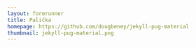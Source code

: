 ```yaml
---
layout: forerunner
title: Palička
homepage: https://github.com/dougbeney/jekyll-pug-material
thumbnail: jekyll-pug-material.png
---
```

